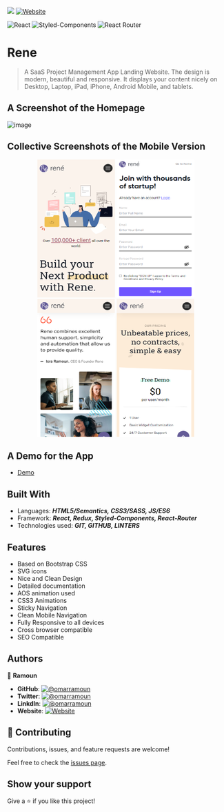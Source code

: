 [![](https://img.shields.io/static/v1?label=BY&message=RAMOUN&color=birghtgreen)](https://omarramoun.com)
[![Website](https://img.shields.io/badge/OmarRamoun.com--yellow?style=social&logo=Firefox)](https://www.omarramoun.com/)

![React](https://img.shields.io/badge/-React-1f1f1f?logo=react&logoColor=61DAFB&style=for-the-badge)
![Styled-Components](https://img.shields.io/badge/Styled_Components-fbfbfb?style=for-the-badge&logo=styled-components&logoColor=DB7093)
![React Router](https://img.shields.io/badge/React_Router-CA4245?style=for-the-badge&logo=react-router&logoColor=white)

# Rene

> A SaaS Project Management App Landing Website. The design is modern, beautiful and responsive. It displays your content nicely on Desktop, Laptop, iPad, iPhone, Android Mobile, and tablets.

## A Screenshot of the Homepage

![image](https://user-images.githubusercontent.com/60979926/173245907-389db6a9-39bf-4c0e-8f99-0fc9fe56dc45.png)


## Collective Screenshots of the Mobile Version

<p align="center" justify="center">
  <img width="180px" height="320px" src="screenshots/home.png" />
  <img width="180px" height="320px" src="screenshots/signup.png" />
  <img width="180px" height="320px" src="screenshots/about.png" />
  <img width="180px" height="320px" src="screenshots/pricing.png" />
</p>


## A Demo for the App

- [Demo](https://sea-turtle-app-ir2zt.ondigitalocean.app/)

## Built With

- Languages: _**HTML5/Semantics, CSS3/SASS, JS/ES6**_
- Framework: _**React, Redux, Styled-Components, React-Router**_
- Technologies used: _**GIT, GITHUB, LINTERS**_

## Features

- Based on Bootstrap CSS
- SVG icons
- Nice and Clean Design
- Detailed documentation
- AOS animation used
- CSS3 Animations
- Sticky Navigation
- Clean Mobile Navigation
- Fully Responsive to all devices
- Cross browser compatible
- SEO Compatible

## Authors

👤 **Ramoun**

- **GitHub**: [![@omarramoun](https://img.shields.io/github/followers/OmarRamoun?label=OmarRamoun&style=social)](https://github.com/OmarRamoun)
- **Twitter**: [![@omarramoun](https://img.shields.io/twitter/follow/OmarRamoun?label=OmarRamoun&style=social)](https://twitter.com/OmarRamoun)
- **LinkdIn**: [![@omarramoun](https://img.shields.io/github/followers/OmarRamoun?label=OmarRamoun&logo=linkedin&style=social)](https://www.linkedin.com/in/OmarRamoun/)
- **Website**: [![Website](https://img.shields.io/badge/omarramoun.com--yellow?style=social&logo=Firefox)](https://www.omarramoun.com/)

## 🤝 Contributing

Contributions, issues, and feature requests are welcome!

Feel free to check the [issues page](../../issues).

## Show your support

Give a ⭐️ if you like this project!
